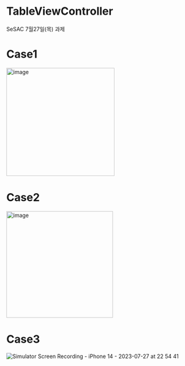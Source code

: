 # TableViewController
SeSAC 7월27일(목) 과제

# Case1

<img width="282" alt="image" src="https://github.com/Jimmy-Jung/TableViewController/assets/115251866/865b808c-e79e-465a-b29f-89a5c11226f5">


# Case2

<img width="278" alt="image" src="https://github.com/Jimmy-Jung/TableViewController/assets/115251866/86f9e440-2d6d-4521-a62d-b3f2c6753976">


# Case3

![Simulator Screen Recording - iPhone 14 - 2023-07-27 at 22 54 41](https://github.com/Jimmy-Jung/TableViewController/assets/115251866/4ce6a218-e155-4114-8fc4-02e72ea9d5f0)
